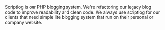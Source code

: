 Scriptlog is our PHP blogging system. We're refactoring our legacy blog code to improve readability and clean code. We always use scriptlog for our clients that need simple lite blogging system that run on their personal or company website.